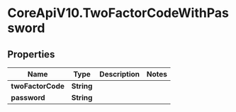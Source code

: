# CoreApiV10.TwoFactorCodeWithPassword

## Properties
Name | Type | Description | Notes
------------ | ------------- | ------------- | -------------
**twoFactorCode** | **String** |  | 
**password** | **String** |  | 


